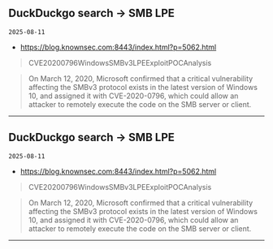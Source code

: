 ## DuckDuckgo search -> SMB LPE
`2025-08-11`

* https://blog.knownsec.com:8443/index.html?p=5062.html

<blockquote>
 CVE20200796WindowsSMBv3LPEExploitPOCAnalysis
</blockquote>
<blockquote>
On March 12, 2020, Microsoft confirmed that a critical vulnerability affecting the SMBv3 protocol exists in the latest version of Windows 10, and assigned it with CVE-2020-0796, which could allow an attacker to remotely execute the code on the SMB server or client.
</blockquote>

---

## DuckDuckgo search -> SMB LPE
`2025-08-11`

* https://blog.knownsec.com:8443/index.html?p=5062.html

<blockquote>
 CVE20200796WindowsSMBv3LPEExploitPOCAnalysis
</blockquote>
<blockquote>
On March 12, 2020, Microsoft confirmed that a critical vulnerability affecting the SMBv3 protocol exists in the latest version of Windows 10, and assigned it with CVE-2020-0796, which could allow an attacker to remotely execute the code on the SMB server or client.
</blockquote>

---

